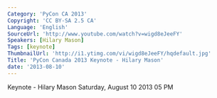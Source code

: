 ```yaml
---
Category: 'PyCon CA 2013'
Copyright: 'CC BY-SA 2.5 CA'
Language: 'English'
SourceUrl: 'http://www.youtube.com/watch?v=wigd8eJeeFY'
Speakers: [Hilary Mason]
Tags: [keynote]
ThumbnailUrl: 'http://i1.ytimg.com/vi/wigd8eJeeFY/hqdefault.jpg'
Title: 'PyCon Canada 2013 Keynote - Hilary Mason'
date: '2013-08-10'
---
```

Keynote - Hilary Mason
Saturday, August 10 2013 05 PM
